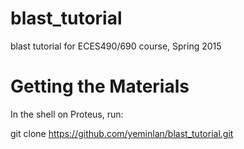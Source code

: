 # blast_tutorial
blast tutorial for ECES490/690 course, Spring 2015

# Getting the Materials
In the shell on Proteus, run:

git clone https://github.com/yeminlan/blast_tutorial.git

